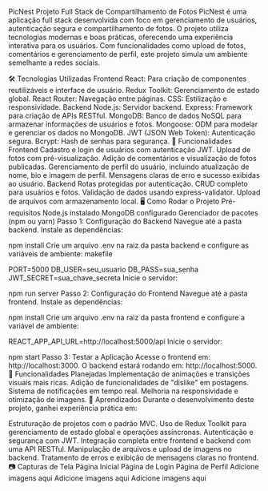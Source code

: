 
PicNest
Projeto Full Stack de Compartilhamento de Fotos
PicNest é uma aplicação full stack desenvolvida com foco em gerenciamento de usuários, autenticação segura e compartilhamento de fotos. O projeto utiliza tecnologias modernas e boas práticas, oferecendo uma experiência interativa para os usuários. Com funcionalidades como upload de fotos, comentários e gerenciamento de perfil, este projeto simula um ambiente semelhante a redes sociais.

🛠️ Tecnologias Utilizadas
Frontend
React: Para criação de componentes reutilizáveis e interface de usuário.
Redux Toolkit: Gerenciamento de estado global.
React Router: Navegação entre páginas.
CSS: Estilização e responsividade.
Backend
Node.js: Servidor backend.
Express: Framework para criação de APIs RESTful.
MongoDB: Banco de dados NoSQL para armazenar informações de usuários e fotos.
Mongoose: ODM para modelar e gerenciar os dados no MongoDB.
JWT (JSON Web Token): Autenticação segura.
Bcrypt: Hash de senhas para segurança.
🌟 Funcionalidades
Frontend
Cadastro e login de usuários com autenticação JWT.
Upload de fotos com pré-visualização.
Adição de comentários e visualização de fotos publicadas.
Gerenciamento de perfil do usuário, incluindo atualização de nome, bio e imagem de perfil.
Mensagens claras de erro e sucesso exibidas ao usuário.
Backend
Rotas protegidas por autenticação.
CRUD completo para usuários e fotos.
Validação de dados usando express-validator.
Upload de arquivos com armazenamento local.
🖥️ Como Rodar o Projeto
Pré-requisitos
Node.js instalado
MongoDB configurado
Gerenciador de pacotes (npm ou yarn)
Passo 1: Configuração do Backend
Navegue até a pasta backend.
Instale as dependências:


npm install
Crie um arquivo .env na raiz da pasta backend e configure as variáveis de ambiente:
makefile

PORT=5000
DB_USER=seu_usuario
DB_PASS=sua_senha
JWT_SECRET=sua_chave_secreta
Inicie o servidor:


npm run server
Passo 2: Configuração do Frontend
Navegue até a pasta frontend.
Instale as dependências:

npm install
Crie um arquivo .env na raiz da pasta frontend e configure a variável de ambiente:

REACT_APP_API_URL=http://localhost:5000/api
Inicie o servidor:

npm start
Passo 3: Testar a Aplicação
Acesse o frontend em: http://localhost:3000.
O backend estará rodando em: http://localhost:5000.
🚀 Funcionalidades Planejadas
Implementação de animações e transições visuais mais ricas.
Adição de funcionalidades de "dislike" em postagens.
Sistema de notificações em tempo real.
Melhoria na responsividade e otimização de imagens.
📝 Aprendizados
Durante o desenvolvimento deste projeto, ganhei experiência prática em:

Estruturação de projetos com o padrão MVC.
Uso de Redux Toolkit para gerenciamento de estado global e operações assíncronas.
Autenticação e segurança com JWT.
Integração completa entre frontend e backend com uma API RESTful.
Manipulação de arquivos e upload de imagens no backend.
Tratamento de erros e exibição de mensagens claras no frontend.
📷 Capturas de Tela
Página Inicial	Página de Login	Página de Perfil
Adicione imagens aqui	Adicione imagens aqui	Adicione imagens aqui

